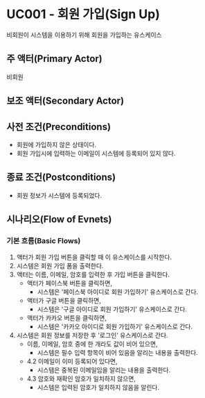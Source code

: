 # UC001 - 회원 가입(Sign Up)
비회원이 시스템을 이용하기 위해 회원을 가입하는 유스케이스

## 주 액터(Primary Actor)
비회원

## 보조 액터(Secondary Actor)

## 사전 조건(Preconditions)
- 회원에 가입하지 않은 상태이다.
- 회원 가입시에 입력하는 이메일이 시스템에 등록되어 있지 않다.

## 종료 조건(Postconditions)
- 회원 정보가 시스템에 등록되었다.

## 시나리오(Flow of Evnets)

### 기본 흐름(Basic Flows)

1. 액터가 회원 가입 버튼을 클릭할 때 이 유스케이스를 시작한다.
2. 시스템은 회원 가입 폼을 출력한다.
3. 액터는 이름, 이메일, 암호를 입력한 후 가입 버튼을 클릭한다.
    - 액터가 페이스북 버튼을 클릭하면,
        - 시스템은 '페이스북 아이디로 회원 가입하기' 유스케이스로 간다.
    - 액터가 구글 버튼을 클릭하면,
        - 시스템은 '구글 아이디로 회원 가입하기' 유스케이스로 간다.
    - 액터가 카카오 버튼을 클릭하면,
        - 시스템은 '카카오 아이디로 회원 가입하기' 유스케이스로 간다.
4. 시스템은 회원 정보를 저장한 후 '로그인' 유스케이스로 간다.
    - 이름, 이메일, 암호 중에 한 개라도 값이 비어 있으면,
        - 시스템은 필수 입력 항목이 비어 있음을 알리는 내용을 출력한다.
    - 4.2 이메일이 이미 등록되어 있다면,
        - 시스템은 중복된 이메일임을 알리는 내용을 출력한다.
    - 4.3 암호와 재확인 암호가 일치하지 않으면,
        - 시스템은 입력된 암호가 일치하지 않음을 알린다.


